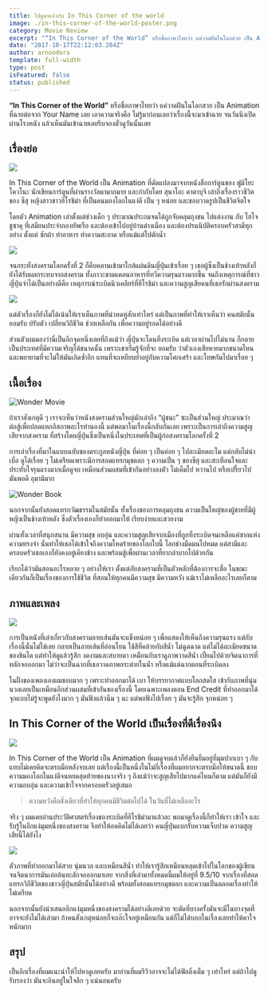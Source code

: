 ```yaml
---
title: ไปดูมาแล้วกับ In This Corner of the world
image: ./in-this-corner-of-the-world-poster.png
category: Movie Review
excerpt: "“In This Corner of the World” หรือชื่อภาษาไทยว่า แค่วาดฝันในโลกสวย เป็น Animation ที่ฉายต่อจาก Your Name เลย เอาความจริงคือ"
date: "2017-10-17T22:12:03.284Z"
author: arnondora
template: full-width
type: post
isFeatured: false
status: published
---
```


**“In This Corner of the World”** หรือชื่อภาษาไทยว่า แค่วาดฝันในโลกสวย เป็น Animation ที่ฉายต่อจาก Your Name เลย เอาความจริงคือ ไม่รู้มาก่อนเลยว่าเรื่องนี้จะมาเข้าฉาย จนวันนึงเปิดผ่านโรงหนัง แล้วเห็นมันเข้าฉายเลยรีบจองตั๋วดูวันนั้นเลย

## เรื่องย่อ
![](https://i2.wp.com/www.arnondora.in.th/wp-content/uploads/2017/09/review-in-this-corner-of-the-world-okvz55f3h7ezm6uw4xq-o.jpg?ssl=1)

In This Corner of the World เป็น Animation ที่ดัดแปลงมาจากหนังสือการ์ตูนของ ฟูมิโยะ โควโนะ นักเขียนการ์ตูนที่ผ่านรางวัลมามากมาย และกำกับโดย สุนาโอะ คาตาบุจิ เล่าถึงเรื่องราวชีวิตของ ซึสุ หญิงสาวชาวฮิโรชิม่า ที่เป็นคนมองโลกในแง่ดี เปิ่น ๆ หน่อย และชอบวาดรูปเป็นชีวิตจิตใจ

โดยตัว Animation เล่าตั้งแต่ช่วงเด็ก ๆ ประมาณประถมจนได้ถูกจับคลุมถุงชน ไปแต่งงาน กับ โฮโจ ชูซาคุ ที่เสมียนประจำกองทัพเรือ และต้องเข้าไปอยู่บ้านต่างเมือง และต้องปรนนิบัติครอบครัวสามีทุกอย่าง ตั้งแต่ ซักผ้า ทำอาหาร ทำความสะอาด หรือแม้แต่ไปตักน้ำ

![](https://i2.wp.com/www.arnondora.in.th/wp-content/uploads/2017/09/review-in-this-corner-of-the-world-okvzyqirdqnom0ozgza-o.jpg?ssl=1)

จนกระทั่งสงครามโลกครั้งที่ 2 ก็คืบคลานเข้ามาใกล้แผ่นดินญี่ปุ่นเข้าเรื่อย ๆ เธอผู้ซึ่งเป็นช้างเท้าหลังก็ยังได้รับผลกระทบจากสงคราม ทั้งภาวะขาดแคลนอาหารที่ทวีความรุนแรงมากขึ้น จนถึงเหตุการณ์ที่ชาวญี่ปุ่นจำได้เป็นอย่างดีคือ เหตุการณ์ระเบิดนิวเคลียร์ที่ฮิโรชิม่า และความสูญเสียคนที่เธอรักผ่านสงคราม

![](https://i2.wp.com/www.arnondora.in.th/wp-content/uploads/2017/09/review-in-this-corner-of-the-world-olx4w0emy27rjornc6n-o.jpg?ssl=1)

แต่ตัวเรื่องก็ยังไม่ได้เน้นให้เราเห็นภาพที่น่าหดหู่สักเท่าไหร่ แต่เป็นภาพที่ทำให้เราเห็นว่า คนสมัยนั้นยอมรับ ปรับตัว เปลี่ยนวิถีชีวิต ช่วยเหลือกัน เพื่อความอยู่รอดได้อย่างดี

ส่วนตัวผมมองว่านี่เป็นอีกจุดหนึ่งเลยที่ถึงแม้ว่า ญี่ปุ่นจะโดนทิ้งระเบิด แต่เวลาผ่านไปไม่นาน ก็กลายเป็นประเทศที่มีความเจริญได้ขนาดนั้น เพราะเขาเริ่มรู้จักที่จะ ยอมรับ ว่าตัวเองเสียหายมากขนาดไหน และพยายามที่จะไม่ให้มันเกิดซ้ำอีก แทนที่จะเหยียบย่ำอยู่กับความโศกเศร้า และโทษกันไปมาเรื่อย ๆ

## เนื้อเรื่อง

![Wonder Movie](https://i2.wp.com/www.arnondora.in.th/wp-content/uploads/2017/09/review-in-this-corner-of-the-world-olx4g6ebeukkcw6xivs-o.jpg?w=1439&ssl=1)

ถ้าเราสังเกตุดี ๆ เราจะเห็นว่าหนังสงครามส่วนใหญ่มักเล่าถึง “ผู้ชนะ” ซะเป็นส่วนใหญ่ ประมาณว่า ต่อสู้เพื่อปลดแหกอิสภาพอะไรทำนองนี้ แต่พอมาในเรื่องนี้กลับกันเลย เพราะเป็นการเล่าถึงความสูญเสียจากสงคราม ที่สร้างโดยญี่ปุ่นซึ่งเป็นหนึ่งในประเทศที่เป็นผู้ก่อสงครามโลกครั้งที่ 2

การเล่าเรื่องที่มาในแบบฉบับของตระกูลหนังญี่ปุ่น ที่ค่อย ๆ เป็นค่อย ๆ ไปละเมียดละไม แต่กลับไม่น่าเบื่อ ดูได้เรื่อย ๆ ไม่เครียดเพราะมีการสอดแทรกมุขตลก ๆ ความเปิ่น ๆ ของซึสุ และสะเทือนใจและประทับใจรุนแรงมากเมื่อดูจบ เหมือนส่วนผสมที่เข้ากันอย่างลงตัว ไม่เค็มไป หวานไป หรือเปรี้ยวไป มันพอดี อุมามิมาก

![Wonder Book](https://i2.wp.com/www.arnondora.in.th/wp-content/uploads/2017/09/review-in-this-corner-of-the-world-olx4grm0i5hetqjfbn4-o.jpg?w=2000&ssl=1)

นอกจากนั้นยังสอดแทรกวัฒธรรมในสมัยนั้น ทั้งเรื่องของการคลุมถุงชน ความเป็นใหญ่ของผู้ชายที่มีผู้หญิงเป็นช้างเท้าหลัง ซึ่งตัวเรื่องเองก็ทำออกมาให้ เรียบง่ายและสวยงาม

ผ่านทั้งเวลาที่สนุกสนาน มีความสุข อบอุ่น และความสูญเสียจากเมืองที่ถูกทิ้งระเบิดจนเหลือแค่ซากแห่งความทรงจำ นั่นทำให้เธอได้เข้าใจถึงความโหดร้ายของโลกใบนี้ โลกช่างมืดมนไปหมด แต่สามีและครอบครัวเธอเองก็ยังคงอยู่เคียงข้าง และพร้อมสู้เพื่อผ่านเวลาที่ยากลำบากไปด้วยกัน

เรียกได้ว่ามันสอนอะไรหลาย ๆ อย่างให้เรา ตั้งแต่ภัยสงครามที่เป็นตัวหลักที่ต้องการจะสื่อ ในขณะเดียวกันก็เป็นเรื่องของการใช้ชีวิต ที่สอนให้ทุกคนมีความสุข มีความหวัง แม้เราไม่เหลืออะไรเลยก็ตาม

## ภาพและเพลง

![](https://i2.wp.com/www.arnondora.in.th/wp-content/uploads/2017/09/review-in-this-corner-of-the-world-olx4fx8b6d10l51gqjj-o.jpg?w=1439&ssl=1)

การเป็นหนังที่เล่าเกี่ยวกับสงครามลายเส้นมันจะแข็งหน่อย ๆ เพื่อแสดงให้เห็นถึงความรุนแรง แต่กับเรื่องนี้นั้นไม่ใช่เลย กลายเป็นลายเส้นที่อ่อนโยน ใช้สีที่คล้ายกับสีน้ำ ไม่ฉูดฉาด แต่ไม่ได้ละเมียดขนาดของชินไค แต่ทำให้ดูแล้วรู้สึก งดงามและสบายตา เหมือนกับเราดูภาพวาดสีน้ำ เปี่ยมไปด้วยจิตนาการที่ทลักจอออกมา ไม่ว่าจะเป็นฉากที่เธอวาดภาพกระต่ายในน้ำ หรือแม้แต่ฉากตอนที่ระเบิดลง

ในฝั่งของเพลงเองผมชอบมาก ๆ เพราะทำออกมาได้ เบา ให้บรรยากาศแบบโลกสดใส เข้ากับภาพที่นุ่มนวลเลยเป็นเหมือนอีกส่วนผสมที่เข้ากันของเรื่องนี้ โดยเฉพาะเพลงตอน End Credit ที่ทำออกมาได้จุกแบบไม่รู้จะพูดยังไงมาก ๆ มันฟังแล้วนิ่ม ๆ นะ แต่พอฟังไปเรื่อย ๆ มันจะรู้สึก จุกหน่อย ๆ

## In This Corner of the World เป็นเรื่องที่ดีเรื่องนึง

![](https://i0.wp.com/www.arnondora.in.th/wp-content/uploads/2017/09/review-in-this-corner-of-the-world-olz42i71qyxwjkgvqsh-o.jpg?w=1000&ssl=1)

In This Corner of the World เป็น Animation ที่ผมดูจบแล้วก็ยังยืนยิ้มอยู่ที่มุมปากเบา ๆ กับแทบไม่เคยคิดจะตรบมือหลังจบเลย แต่เรื่องนี้เป็นหนึ่งในไม่กี่เรื่องที่ผมอยากจะตรบมือให้ขนาดนี้ ชอบความมองโลกในแง่ดีจนหยดสุดท้ายของนางจริง ๆ ถึงแม้ว่าจะสูญเสียไปมากแค่ไหนก็ตาม แต่มันก็ยังมีความอบอุ่น และความเข้าใจจากครอบครัวอยู่เสมอ

> ความหวังคือสิ่งเดียวที่ทำให้ทุกคนมีชีวิตต่อไปได้ ในวันที่ไม่เหลืออะไร

จริง ๆ ผมเคยอ่านประวัติศาสตร์เรื่องของระเบิดที่ฮิโรชิม่ามาแล้วละ พอมาดูเรื่องนี้ก็ทำให้เรา เข้าใจ และรับรู้ในอีกแง่มุมหนึ่งของสงคราม จึงทำให้อดคิดไม่ได้เลยว่า คนญี่ปุ่นแบกรับความเจ็บปวด ความสูญเสียนี้ได้ยังไง

![](https://i0.wp.com/www.arnondora.in.th/wp-content/uploads/2017/09/review-in-this-corner-of-the-world-olx4mgm1e9jgirtvvh3-o.png?w=1366&ssl=1)

ตัวภาพที่ทำออกมาได้สวย นุ่มนวล และเหมือนสีน้ำ ทำให้เรารู้สึกเหมือนหลุดเข้าไปในโลกของผู้เขียน จนจิตนาการมันเอ่อล้นทะลักจอออกมาเลย จากสิ่งที่เล่ามาทั้งหมดนี้ผมให้อยู่ที่ 9.5/10 จากเรื่องที่สอดแทรกวิถีชีวิตของชาวญี่ปุ่นสมัยนั้นได้อย่างดี พร้อมทั้งสอดแทรกมุขตลก และความเปิ่นตลอดเรื่องทำให้ไม่เครียด

นอกจากนั้นยังนำเสนออีกแง่มุมหนึ่งของสงครามได้อย่างดีเลยด้วย จะตัดที่บางครั้งมันจะมีในบางจุดที่อาจจะยังไม่ได้เล่ามา ถ้าคนสังเกตุหน่อยก็จะเอ๊ะใจอยู่เหมือนกัน แต่ก็ไม่ได้บอกในเรื่องเลยทำให้คาใจหนักมาก

## สรุป

เป็นอีกเรื่องที่ผมแนะนำให้ไปหาดูเลยครับ มาอ่านที่ผมรีวิวอาจจะไม่ได้ฟิลลิ่งเต็ม ๆ เท่าไหร่ แต่ถ้าไปดูรับรองว่า มันจะอินอยู่ในใจลึก ๆ แน่นอนครับ

